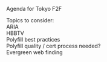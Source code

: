 Agenda for Tokyo F2F

Topics to consider:  
ARIA  
HBBTV  
Polyfill best practices  
Polyfill quality / cert process needed?  
Evergreen web finding  
